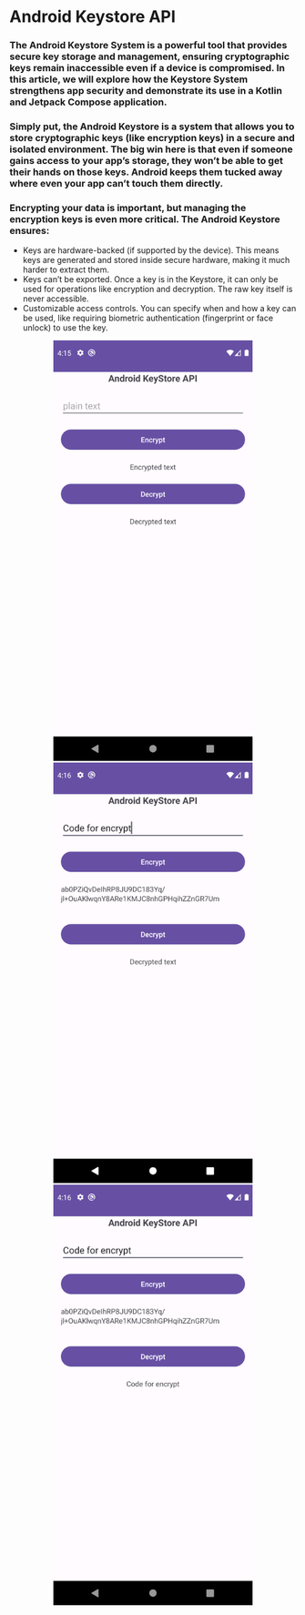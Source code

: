 # Android Keystore API

### The Android Keystore System is a powerful tool that provides secure key storage and management, ensuring cryptographic keys remain inaccessible even if a device is compromised. In this article, we will explore how the Keystore System strengthens app security and demonstrate its use in a Kotlin and Jetpack Compose application.

### Simply put, the Android Keystore is a system that allows you to store cryptographic keys (like encryption keys) in a secure and isolated environment. The big win here is that even if someone gains access to your app’s storage, they won’t be able to get their hands on those keys. Android keeps them tucked away where even your app can’t touch them directly.

### Encrypting your data is important, but managing the encryption keys is even more critical. The Android Keystore ensures:
- Keys are hardware-backed (if supported by the device). This means keys are generated and stored inside secure hardware, making it much harder to extract them.
- Keys can’t be exported. Once a key is in the Keystore, it can only be used for operations like encryption and decryption. The raw key itself is never accessible.
- Customizable access controls. You can specify when and how a key can be used, like requiring biometric authentication (fingerprint or face unlock) to use the key.

<p align="center">

<img src="images/keystore_sample_screen_1.png" width="350" title="First screen">
  <img src="images/keystore_sample_screen_2.png" width="350" alt="second screen">
    <img src="images/keystore_sample_screen_3.png" width="350" alt="after all things done">
</p>